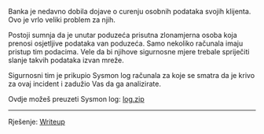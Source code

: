 Banka je nedavno dobila dojave o curenju osobnih podataka svojih klijenta. Ovo je vrlo veliki problem za njih.

Postoji sumnja da je unutar poduzeća prisutna zlonamjerna osoba koja prenosi osjetljive podataka van poduzeća.
Samo nekoliko računala imaju pristup tim podacima. 
Vele da bi njihove sigurnosne mjere trebale spriječiti slanje takvih podataka izvan mreže.

Sigurnosni tim je prikupio Sysmon log računala za koje se smatra da je krivo za ovaj incident i zadužio Vas da ga analizirate.

Ovdje možeš preuzeti Sysmon log: [log.zip](https://github.com/fnovak22/ctf-zavrsni/raw/refs/heads/main/Zadaci/Forenzika/Bankovni%20incident/Datoteke/log.zip)

---

Rješenje: [Writeup](https://github.com/fnovak22/ctf-zavrsni/tree/main/Zadaci/Forenzika/Bankovni%20incident/Writeup)
